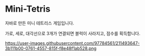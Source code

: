 # Mini-Tetris

자바로 만든 미니 테트리스 게임입니다.

가로, 세로, 대각선으로 3개가 연결되면 블럭이 사라지고, 점수를 획득합니다.

https://user-images.githubusercontent.com/97784561/211493647-3b111b00-0761-4557-815f-f8e48f1ab528.png
